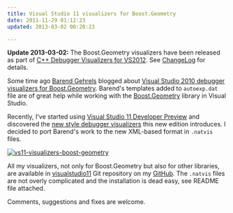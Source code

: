 ```yaml
---
title: Visual Studio 11 visualizers for Boost.Geometry
date: 2011-11-29 01:12:23
updated: 2013-03-02 00:20:23

---
```


**Update 2013-03-02:** The Boost.Geometry visualizers have been released as part of 
[C++ Debugger Visualizers for VS2012](https://cppvisualizers.codeplex.com/). 
See [ChangeLog](https://cppvisualizers.codeplex.com/SourceControl/changeset/view/abc7d3c4b046#Changelog.txt) for details.


Some time ago [Barend Gehrels](http://barendgehrels.blogspot.com/) blogged about [Visual Studio 2010 debugger visualizers for Boost.Geometry](http://barendgehrels.blogspot.com/2011/05/debugger-visualizers.html). Barend's templates added to `autoexp.dat` file are of great help while working with the [Boost.Geometry](www.boost.org/doc/libs/release/libs/geometry/doc/html/index.html) library in Visual Studio.


Recently, I've started using [Visual Studio 11 Developer Preview](http://www.microsoft.com/download/en/details.aspx?id=27538) and discovered the [new style debugger visualizers](/?p=2289) this new edition introduces. I decided to port Barend's work to the new XML-based format in `.natvis` files.


[![vs11-visualizers-boost-geometry](http://farm8.staticflickr.com/7172/6421696735_8c7107bc3c_z.jpg)](http://www.flickr.com/photos/mloskot/6421696735/)


All my visualizers, not only for Boost.Geometry but also for other libraries, are available in [visualstudio11](https://github.com/mloskot/visualstudio11) Git repository on my [GitHub](https://github.com/mloskot/). The `.natvis` files are not overly complicated and the installation is dead easy, see README file attached.


Comments, suggestions and fixes are welcome.
